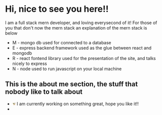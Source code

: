 # Hi, nice to see you here!!

I am a full stack mern developer, and loving everysecond of it!
For those of you that don't now the mern stack an explanation of the mern stack is below

-   M - mongo db used for connected to a database
-   E - express backend framework used as the glue between react and mongodb
-   R - react fontend library used for the presentation of the site, and talks nicely to express
-   N - node used to run javascript on your local machine

## This is the about me section, the stuff that nobody like to talk about

-   <img height="10px" width="10px" src="guide-dog_1f9ae.png" alt="guide dog">
    I am currently working on something great, hope you like it!!
-
